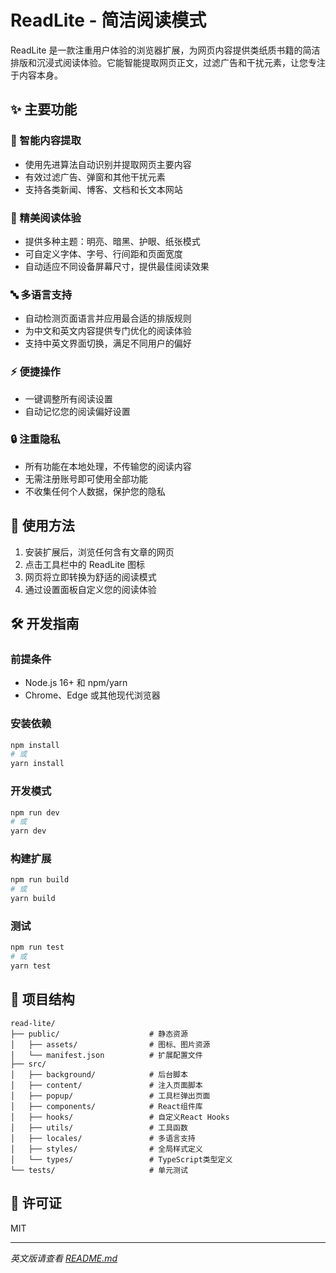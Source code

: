 # ReadLite - 简洁阅读模式

ReadLite 是一款注重用户体验的浏览器扩展，为网页内容提供类纸质书籍的简洁排版和沉浸式阅读体验。它能智能提取网页正文，过滤广告和干扰元素，让您专注于内容本身。

## ✨ 主要功能

### 📖 智能内容提取
- 使用先进算法自动识别并提取网页主要内容
- 有效过滤广告、弹窗和其他干扰元素
- 支持各类新闻、博客、文档和长文本网站

### 🎨 精美阅读体验
- 提供多种主题：明亮、暗黑、护眼、纸张模式
- 可自定义字体、字号、行间距和页面宽度
- 自动适应不同设备屏幕尺寸，提供最佳阅读效果

### 🔤 多语言支持
- 自动检测页面语言并应用最合适的排版规则
- 为中文和英文内容提供专门优化的阅读体验
- 支持中英文界面切换，满足不同用户的偏好

### ⚡ 便捷操作
- 一键调整所有阅读设置
- 自动记忆您的阅读偏好设置

### 🔒 注重隐私
- 所有功能在本地处理，不传输您的阅读内容
- 无需注册账号即可使用全部功能
- 不收集任何个人数据，保护您的隐私

## 🚀 使用方法

1. 安装扩展后，浏览任何含有文章的网页
2. 点击工具栏中的 ReadLite 图标
3. 网页将立即转换为舒适的阅读模式
4. 通过设置面板自定义您的阅读体验

## 🛠️ 开发指南

### 前提条件

- Node.js 16+ 和 npm/yarn
- Chrome、Edge 或其他现代浏览器

### 安装依赖

```bash
npm install
# 或
yarn install
```

### 开发模式

```bash
npm run dev
# 或
yarn dev
```

### 构建扩展

```bash
npm run build
# 或
yarn build
```

### 测试

```bash
npm run test
# 或
yarn test
```

## 📁 项目结构

```
read-lite/
├── public/                    # 静态资源
│   ├── assets/                # 图标、图片资源
│   └── manifest.json          # 扩展配置文件
├── src/
│   ├── background/            # 后台脚本
│   ├── content/               # 注入页面脚本
│   ├── popup/                 # 工具栏弹出页面
│   ├── components/            # React组件库
│   ├── hooks/                 # 自定义React Hooks
│   ├── utils/                 # 工具函数
│   ├── locales/               # 多语言支持
│   ├── styles/                # 全局样式定义
│   └── types/                 # TypeScript类型定义
└── tests/                     # 单元测试
```

## 📄 许可证

MIT

---

*英文版请查看 [README.md](README.md)* 